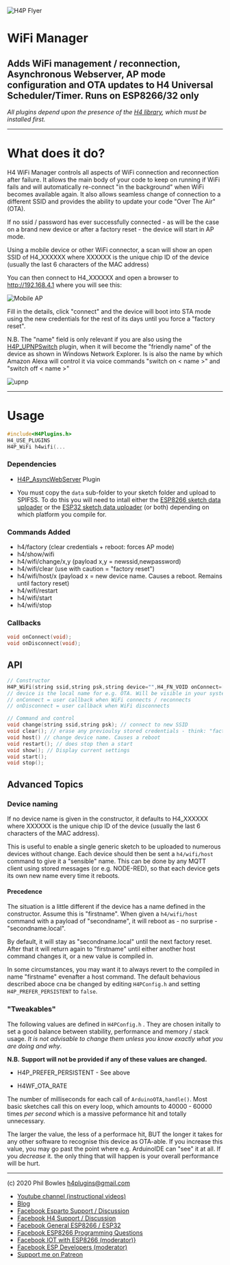 ![H4P Flyer](/assets/WiFiLogo.jpg) 

# WiFi Manager

## Adds WiFi management / reconnection, Asynchronous Webserver, AP mode configuration and OTA updates to H4 Universal Scheduler/Timer. Runs on ESP8266/32 only

*All plugins depend upon the presence of the [H4 library](https://github.com/philbowles/H4), which must be installed first.*

---

# What does it do?

H4 WiFi Manager controls all aspects of WiFi connection and reconnection after failure. It allows the main body of your code to keep on running if WiFi fails and will automatically re-connect "in the background" when WiFi becomes available again. It also allows seamless change of connection to a different SSID and provides the ability to update your code "Over The Air" (OTA).

If no ssid / password has ever successfully connected - as will be the case on a brand new device or after a factory reset - the device will start in AP mode.

Using a mobile device or other WiFi connector, a scan will show an open SSID of H4_XXXXXX where XXXXXX is the unique chip ID of the device (usually the last 6 characters of the MAC address)

You can then connect to H4_XXXXXX and open a browser to http://192.168.4.1 where you will see this:

![Mobile AP](/assets/mobile.jpg) 

Fill in the details, click "connect" and the device will boot into STA mode using the new credentials for the rest of its days until you force a "factory reset". 

N.B. The "name" field is only relevant if you are also using the [H4P_UPNPSwitch](/things.md) plugin, when it will become the "friendly name" of the device as shown in Windows Network Explorer. Is is also the name by which Amazon Alexa will control it via voice commands "switch on < name >" and "switch off < name >"

![upnp](/assets/upnp.jpg) 

---

# Usage

```cpp
#include<H4Plugins.h>
H4_USE_PLUGINS
H4P_WiFi h4wifi(...
```

### Dependencies

* [H4P_AsyncWebServer](h4asws.md) Plugin

* You must copy the `data` sub-folder to your sketch folder and upload to SPIFSS. To do this you will need to intall either the [ESP8266 sketch data uploader](https://github.com/esp8266/arduino-esp8266fs-plugin) or the [ESP32 sketch data uploader](https://github.com/me-no-dev/arduino-esp32fs-plugin) (or both) depending on which platform you compile for. 


### Commands Added

* h4/factory (clear credentials + reboot: forces AP mode)
* h4/show/wifi
* h4/wifi/change/x,y (payload x,y = newssid,newpassword)
* h4/wifi/clear (use with caution = "factory reset")
* h4/wifi/host/x (payload x = new device name. Causes a reboot. Remains until factory reset)
* h4/wifi/restart
* h4/wifi/start
* h4/wifi/stop

### Callbacks

```cpp
void onConnect(void);
void onDisconnect(void);
```

## API

```cpp
// Constructor
H4P_WiFi(string ssid,string psk,string device="",H4_FN_VOID onConnect=[](){},H4_FN_VOID onDisconnect=[](){});
// device is the local name for e.g. OTA. Will be visible in your system as < device >.local
// onConnect = user callback when WiFi connects / reconnects
// onDisconnect = user callback when WiFi disconnects

// Command and control
void change(string ssid,string psk); // connect to new SSID
void clear(); // erase any previoulsy stored credentials - think: "factory reset"
void host() // change device name. Causes a reboot
void restart(); // does stop then a start 
void show(); // Display current settings
void start();
void stop();
```

## Advanced Topics

### Device naming

If no device name is given in the constructor, it defaults to H4_XXXXXX where XXXXXX is the unique chip ID of the device (usually the last 6 characters of the MAC address).

This is useful to enable a single generic sketch to be uploaded to numerous devices without change. Each device should then be sent a `h4/wifi/host` command to give it a "sensible" name. This can be done by any MQTT client using stored messages (or e.g. NODE-RED), so that each device gets its own new name every time it reboots.

#### Precedence

The situation is a little different if the device has a name defined in the constructor. Assume this is "firstname". When given a `h4/wifi/host` command with a payload of "secondname", it will reboot as - no surprise - "secondname.local".

By default, it will stay as "secondname.local" until the next factory reset. After that it will return again to "firstname" until either another host command changes it, or a new value is compiled in.

In some circumstances, you may want it to always revert to the compiled in name "firstname" evenafter a host command. The default behavious described aboce cna be changed by editing `H4PConfig.h` and setting `H4P_PREFER_PERSISTENT` to `false`.

### "Tweakables"

The following values are defined in `H4PConfig.h` . They are chosen initally to set a good balance between stability, performance and memory / stack usage. *It is not advisable to change them unless you know exactly what you are doing and why*. 

**N.B.** **Support will not be provided if any of these values are changed.**

* H4P_PREFER_PERSISTENT - See above

* H4WF_OTA_RATE

The number of milliseconds for each call of `ArduinoOTA,handle()`. Most basic sketches call this on every loop, which amounts to 40000 - 60000 times *per second* which is a massive peformance hit and totally unnecessary.

The larger the value, the less of a performace hit, BUT the longer it takes for any other software to recognise this device as OTA-able. If you increase this value, you may go past the point where e.g. ArduinoIDE can "see" it at all. If you *decrease* it. the only thing that will happen is your overall performance will be hurt.

---


(c) 2020 Phil Bowles h4plugins@gmail.com

* [Youtube channel (instructional videos)](https://www.youtube.com/channel/UCYi-Ko76_3p9hBUtleZRY6g)
* [Blog](https://8266iot.blogspot.com)
* [Facebook Esparto Support / Discussion](https://www.facebook.com/groups/esparto8266/)
* [Facebook H4  Support / Discussion](https://www.facebook.com/groups/444344099599131/)
* [Facebook General ESP8266 / ESP32](https://www.facebook.com/groups/2125820374390340/)
* [Facebook ESP8266 Programming Questions](https://www.facebook.com/groups/esp8266questions/)
* [Facebook IOT with ESP8266 (moderator)}](https://www.facebook.com/groups/1591467384241011/)
* [Facebook ESP Developers (moderator)](https://www.facebook.com/groups/ESP8266/)
* [Support me on Patreon](https://patreon.com/esparto)
